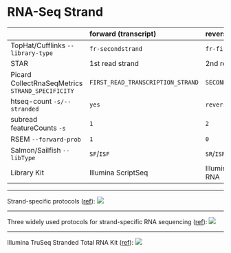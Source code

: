 # RNA-Seq Strand

|                                      | forward (transcript)                 | reverse (rev comp of transcript)     |
|:-------------------------------------|:-------------------------------------|:-------------------------------------|
| TopHat/Cufflinks `--library-type`    | `fr-secondstrand`                    | `fr-firststrand`                     |
| STAR                                 | 1st read strand                      | 2nd read strand                      |
| Picard CollectRnaSeqMetrics `STRAND_SPECIFICITY` | `FIRST_READ_TRANSCRIPTION_STRAND` | `SECOND_READ_TRANSCRIPTION_STRAND` |
| htseq-count `-s/--stranded`          | `yes`                                | `reverse`                            |
| subread featureCounts `-s`           | `1`                                  | `2`                                  |
| RSEM `--forward-prob`                | `1`                                  | `0`                                  |
| Salmon/Sailfish `--libType`          | `SF`/`ISF`                           | `SR`/`ISR`                           |
| Library Kit                          | Illumina ScriptSeq                   | Illumina TruSeq Stranded Total RNA   |

***

Strand-specific protocols
([ref](http://onetipperday.sterding.com/2012/07/how-to-tell-which-library-type-to-use.html)):
![](https://3.bp.blogspot.com/-BkupUsIrnXk/UBbmmmx6T8I/AAAAAAAAAUU/_rcrd_ahT48/s1600/strand.png)

***

Three widely used protocols for strand-specific RNA sequencing
([ref](http://www.nature.com/neuro/journal/v17/n11/full/nn.3814.html)):
![](https://images.nature.com/full/nature-assets/neuro/journal/v17/n11/images/nn.3814-F3.jpg)

***

Illumina TruSeq Stranded Total RNA Kit
([ref](https://www.abmgood.com/marketing/knowledge_base/next_generation_sequencing_experimental_design.php)):
![](https://www.abmgood.com/marketing/knowledge_base/img/NGS/Next_Generation_Sequencing_NGS_TruSeq_Stranded_Total_RNA.png)
